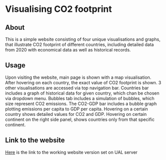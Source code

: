 # Visualising CO2 footprint
## About
This is a simple website consisting of four unique visualisations and graphs, that illustrate CO2 footprint of different countries, including detailed data from 2020 with economical data as well as historical records. 
## Usage
Upon visiting the website, main page is shown with a map visualisation. 
After hovering on each country, the exact value of CO2 footprint is shown. 3 other visualisations are accessed via top navigation bar. 
Countries bar includes a graph of historical data for given country, which chan be chosen via dropdown menu.
Bubbles tab includes a simulation of bubbles, which size represent CO2 emissions. 
The CO2-GDP bar includes a bubble graph plotting emissions per capita to GDP per capita. Hovering on a certain country shows detailed values for CO2 and GDP. Hovering on certain continent on the right side panel, shows countries only from that specific continent.

## Link to the website 

[Here](https://cci.arts.ac.uk/~jswidzinski/index.html) is the link to the working website version set on UAL server

